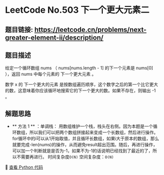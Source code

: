 # LeetCode No.503 下一个更大元素二

## 题目链接: https://leetcode.cn/problems/next-greater-element-ii/description/

## 题目描述
给定一个循环数组 nums （ nums[nums.length - 1] 的下一个元素是 nums[0] ），返回 nums 中每个元素的 下一个更大元素 。

数字 x 的 下一个更大的元素 是按数组遍历顺序，这个数字之后的第一个比它更大的数，这意味着你应该循环地搜索它的下一个更大的数。如果不存在，则输出 -1 。


## 解题思路
- ** 方法 1 ** ：单调栈：
用数组维护一个栈，栈头在右侧。因为本题是一个循环数组，所以我们可以把两个数组拼接起来变成一个长数组，然后进行操作。for循环中的i可以从1开始取值，并且循环长数组，如果i大于原本的数组，那么就要完成-len(nums)的操作，从而避免result超出范围。随后，再进行操作，可以加一个判断就是是否为-1，如果不为-1的话说明已经找到了最近的了，所以不需要再进行。
时间复杂度`O(N)` 
空间复杂度：`O(N)` 

📌 [查看 Python 代码](../solutions/python/No_503_下一个更大元素二.py)